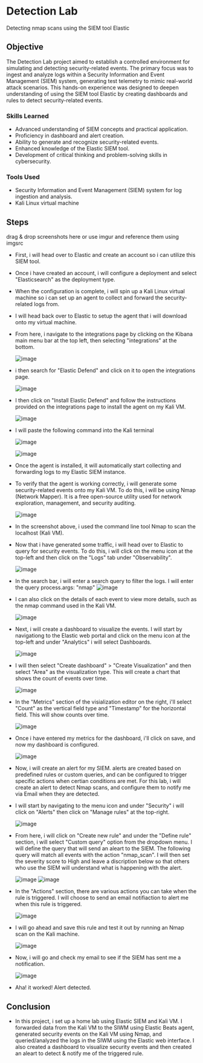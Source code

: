 # Detection Lab
Detecting nmap scans using the SIEM tool Elastic

## Objective

The Detection Lab project aimed to establish a controlled environment for simulating and detecting security-related events. The primary focus was to ingest and analyze logs within a Security Information and Event Management (SIEM) system, generating test telemetry to mimic real-world attack scenarios. This hands-on experience was designed to deepen understanding of using the SIEM tool Elastic by creating dashboards and rules to detect security-related events.

### Skills Learned

- Advanced understanding of SIEM concepts and practical application.
- Proficiency in dashboard and alert creation. 
- Ability to generate and recognize security-related events.
- Enhanced knowledge of the Elastic SIEM tool.
- Development of critical thinking and problem-solving skills in cybersecurity.

### Tools Used

- Security Information and Event Management (SIEM) system for log ingestion and analysis.
- Kali Linux virtual machine

## Steps
drag & drop screenshots here or use imgur and reference them using imgsrc

 - First, i will head over to Elastic and create an account so i can utilize this SIEM tool.

- Once i have created an account, i will configure a deployment and select "Elasticsearch" as the deployment type.

- When the configuration is complete, i will spin up a Kali Linux virtual machine so i can set up an agent to collect and forward the security-related logs from.

- I will head back over to Elastic to setup the agent that i will download onto my virtual machine.

- From here, i navigate to the integrations page by clicking on the Kibana main menu bar at the top left, then selecting "integrations" at the bottom.

    ![image](https://github.com/user-attachments/assets/e5c58d2e-71fb-476f-88c8-114ad8a6a8ac)

- i then search for "Elastic Defend" and click on it to open the integrations page.

  
   ![image](https://github.com/user-attachments/assets/315f2323-99d8-49cc-bed4-e32d94caa2dc)


- I then click on "Install Elastic Defend" and follow the instructions provided on the integrations page to install the agent on my Kali VM.

  
   ![image](https://github.com/user-attachments/assets/19e2a1df-f615-478e-8542-716f3928b5e6)


- I will paste the following command into the Kali terminal

  
   ![image](https://github.com/user-attachments/assets/2aec615d-2aac-4328-bef9-a4f7c3db43b3)

  
   ![image](https://github.com/user-attachments/assets/db1951e8-ed95-41e4-a142-c92257d3cc25)


- Once the agent is installed, it will automatically start collecting and forwarding logs to my Elastic SIEM instance.
- To verify that the agent is working correctly, i will generate some security-related events onto my Kali VM. To do this, i will be using Nmap (Network Mapper). It is a free open-source utility used for network exploration, management, and security auditing.

  
   ![image](https://github.com/user-attachments/assets/85191351-3895-4832-9835-f96aba0dceb6)


- In the screenshot above, i used the command line tool Nmap to scan the localhost (Kali VM).
- Now that i have generated some traffic, i will head over to Elastic to query for security events. To do this, i will click on the menu icon at the top-left and then click on the "Logs" tab under "Observability".
  
    ![image](https://github.com/user-attachments/assets/2df030e6-fd28-45a8-99e9-14d1dca51f5a)

- In the search bar, i will enter a search query to filter the logs. I will enter the query process.args: "nmap" ![image](https://github.com/user-attachments/assets/b62ce71c-c682-47ef-90c0-bdcfc10f8730)

- I can also click on the details of each event to view more details, such as the nmap command used in the Kali VM.

   ![image](https://github.com/user-attachments/assets/fe9d946b-b64d-4034-8e25-4586a26c8fb5)

- Next, i will create a dashboard to visualize the events. I will start by navigationg to the Elastic web portal and click on the menu icon at the top-left and under "Analytics" i will select Dashboards.

   ![image](https://github.com/user-attachments/assets/47029732-13c9-4294-a52e-acad3684121e)

- I will then select "Create dashboard" >  "Create Visualization" and then select "Area" as the visualization type. This will create a chart that shows the count of events over time.

   ![image](https://github.com/user-attachments/assets/f1af643f-c586-4e78-a045-b0ffc649261f)

- In the "Metrics" section of the visialization editor on the right, i'll select "Count" as the vertical field type and "Timestamp" for the horizontal field. This will show counts over time.

   ![image](https://github.com/user-attachments/assets/8e6fb02b-13ed-4ae4-85aa-f5a509d6ae10)

- Once i have entered my metrics for the dashboard, i'll click on save, and now my dashboard is configured.

   ![image](https://github.com/user-attachments/assets/1c4db961-15cc-4695-8126-4e95cf527991)

- Now, i will create an alert for my SIEM. alerts are created based on predefined rules or custom queries, and can be configured to trigger specific actions when certian conditions are met. For this lab, i will create an alert to detect Nmap scans, and configure them to notify me via Email when they are detected.

- I will start by navigating to the menu icon and under "Security" i will click on "Alerts" then click on "Manage rules" at the top-right.

   ![image](https://github.com/user-attachments/assets/634a779d-7a0e-459b-adf1-c16eeb79b429)

- From here, i will click on "Create new rule" and under the "Define rule" section, i will select "Custom query" option from the dropdown menu. I will define the query that will send an aleart to the SIEM. The following query will match all events with the action "nmap_scan". I will then set the severity score to High and leave a discription below so that others who use the SIEM will understand what is happening with the alert.

   ![image](https://github.com/user-attachments/assets/d6cbe64d-b4ff-4e8c-9d35-343a3814d03d)
   ![image](https://github.com/user-attachments/assets/7ed4f404-e782-49a6-9123-a2574f5b960c)


- In the "Actions" section, there are various actions you can take when the rule is triggered. I will choose to send an email notifiaction to alert me when this rule is triggered.

   ![image](https://github.com/user-attachments/assets/94493155-8c47-4142-b110-fffdeefc68c6)

- I will go ahead and save this rule and test it out by running an Nmap scan on the Kali machine.


   ![image](https://github.com/user-attachments/assets/9125bc3f-22f4-44e0-af26-5db5f2821630)

- Now, i will go and check my email to see if the SIEM has sent me a notification.

   ![image](https://github.com/user-attachments/assets/ab6395b5-23bc-47ca-8bd8-352446be9ed6)
- Aha! it worked! Alert detected.

## Conclusion

- In this project, i set up a home lab using Elastic SIEM and Kali VM. I forwarded data from the Kali VM to the SIWM using Elastic Beats agent, generated security events on the Kali VM using Nmap, and queried/analyzed the logs in the SIWM using the Elastic web interface. I also created a dashboard to visualize security events and then created an aleart to detect & notify me of the triggered rule. 



   


   


  







   




  

   





